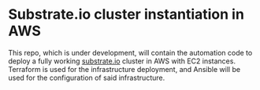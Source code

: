 # Substrate.io cluster instantiation in AWS

This repo, which is under development, will contain the automation code to deploy a fully working [substrate.io](https://substrate.io/) cluster in AWS with EC2 instances. Terraform is used for the infrastructure deployment, and Ansible will be used for the configuration of said infrastructure.
